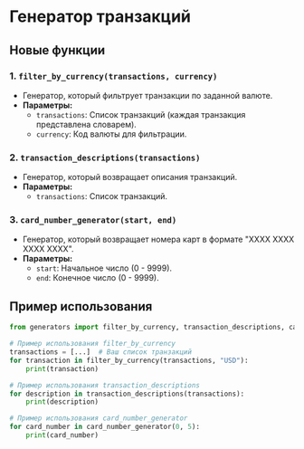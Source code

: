 # Генератор транзакций

## Новые функции

### 1. `filter_by_currency(transactions, currency)`
- Генератор, который фильтрует транзакции по заданной валюте.
- **Параметры:**
  - `transactions`: Список транзакций (каждая транзакция представлена словарем).
  - `currency`: Код валюты для фильтрации.
  
### 2. `transaction_descriptions(transactions)`
- Генератор, который возвращает описания транзакций.
- **Параметры:**
  - `transactions`: Список транзакций.

### 3. `card_number_generator(start, end)`
- Генератор, который возвращает номера карт в формате "XXXX XXXX XXXX XXXX".
- **Параметры:**
  - `start`: Начальное число (0 - 9999).
  - `end`: Конечное число (0 - 9999).

## Пример использования
```python
from generators import filter_by_currency, transaction_descriptions, card_number_generator

# Пример использования filter_by_currency
transactions = [...]  # Ваш список транзакций
for transaction in filter_by_currency(transactions, "USD"):
    print(transaction)

# Пример использования transaction_descriptions
for description in transaction_descriptions(transactions):
    print(description)

# Пример использования card_number_generator
for card_number in card_number_generator(0, 5):
    print(card_number)

